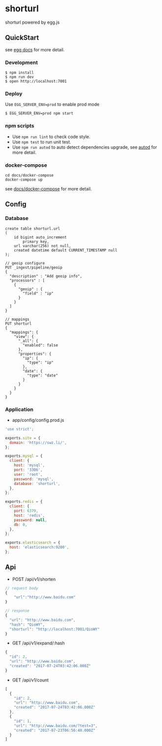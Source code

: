 # shorturl

shorturl powered by egg.js

## QuickStart

<!-- add docs here for user -->

see [egg docs][egg] for more detail.

### Development
```shell
$ npm install
$ npm run dev
$ open http://localhost:7001
```

### Deploy

Use `EGG_SERVER_ENV=prod` to enable prod mode

```shell
$ EGG_SERVER_ENV=prod npm start
```

### npm scripts

- Use `npm run lint` to check code style.
- Use `npm test` to run unit test.
- Use `npm run autod` to auto detect dependencies upgrade, see [autod](https://www.npmjs.com/package/autod) for more detail.

### docker-compose

```shell
cd docs/docker-compose
docker-compose up
```

see [docs/docker-compose](https://github.com/thonatos/shorturl-egg/tree/master/docs/docker-compose) for more detail.

## Config

### Database

```mysql
create table shorturl.url
(
	id bigint auto_increment
		primary key,
	url varchar(256) not null,
	created datetime default CURRENT_TIMESTAMP null
);
```

```elasticsearch
// geoip configure
PUT _ingest/pipeline/geoip
{
  "description" : "Add geoip info",
  "processors" : [
    {
      "geoip" : {
        "field" : "ip"
      }
    }
  ]
}

// mappings
PUT shorturl
{
  "mappings": {
    "view": {
      "_all": {
        "enabled": false
      },
      "properties": {
        "ip": {
          "type": "ip"
        },
        "date": {
          "type": "date"
        }
      }
    }
  }
}
```

### Application

- app/config/config.prod.js

```js
'use strict';

exports.site = {
  domain: 'https://swz.li/',
};

exports.mysql = {
  client: {
    host: 'mysql',
    port: '3306',
    user: 'root',
    password: 'mysql',
    database: 'shorturl',
  },
};

exports.redis = {
  client: {
    port: 6379,
    host: 'redis',
    password: null,
    db: 0,
  },
};

exports.elasticsearch = {
  host: 'elasticsearch:9200',
};
```

## Api

- POST /api/v1/shorten

```js
// request body
{
	"url":"http://www.baidu.com"
}

// response
{
  "url": "http://www.baidu.com",
  "hash": "QioWY",
  "shorturl": "http://localhost:7001/QioWY"
}
```

- GET /api/v1/expand/:hash

```js
{
  "id": 2,
  "url": "http://www.baidu.com",
  "created": "2017-07-24T03:42:06.000Z"
}
```

- GET /api/v1/count

```js
[
  {
    "id": 2,
    "url": "http://www.baidu.com",
    "created": "2017-07-24T03:42:06.000Z"
  },
  {
    "id": 1,
    "url": "http://www.baidu.com/?test=3",
    "created": "2017-07-23T06:56:48.000Z"
  }
]
```

[egg]: https://eggjs.org